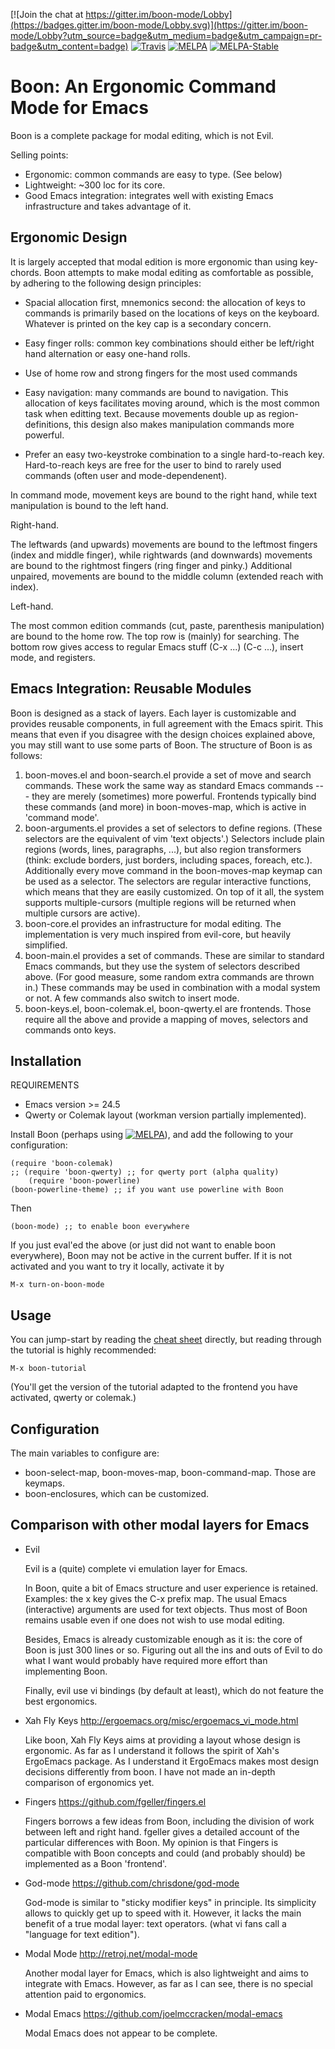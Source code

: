 [![Join the chat at https://gitter.im/boon-mode/Lobby](https://badges.gitter.im/boon-mode/Lobby.svg)](https://gitter.im/boon-mode/Lobby?utm_source=badge&utm_medium=badge&utm_campaign=pr-badge&utm_content=badge)
[![Travis](https://travis-ci.org/jyp/boon.svg?branch=master)](https://travis-ci.org/jyp/boon)
[![MELPA](https://melpa.org/packages/boon-badge.svg)](https://melpa.org/#/boon)
[![MELPA-Stable](http://stable.melpa.org/packages/boon-badge.svg)](http://stable.melpa.org/#/boon)

Boon: An Ergonomic Command Mode for Emacs
==========================================


Boon is a complete package for modal editing, which is not Evil.

Selling points:
- Ergonomic: common commands are easy to type. (See below)
- Lightweight: ~300 loc for its core.
- Good Emacs integration: integrates well with existing Emacs
  infrastructure and takes advantage of it.


Ergonomic Design
----------------

It is largely accepted that modal edition is more ergonomic than using
key-chords.  Boon attempts to make modal editing as comfortable as
possible, by adhering to the following design principles:

- Spacial allocation first, mnemonics second: the allocation of keys
  to commands is primarily based on the locations of keys on the
  keyboard. Whatever is printed on the key cap is a secondary concern.

- Easy finger rolls: common key combinations should either be
  left/right hand alternation or easy one-hand rolls.

- Use of home row and strong fingers for the most used commands

- Easy navigation: many commands are bound to navigation. This
  allocation of keys facilitates moving around, which is the most
  common task when editting text. Because movements double up as
  region-definitions, this design also makes manipulation commands
  more powerful.

- Prefer an easy two-keystroke combination to a single hard-to-reach
  key. Hard-to-reach keys are free for the user to bind to rarely used
  commands (often user and mode-dependenent).

In command mode, movement keys are bound to the right hand, while text
manipulation is bound to the left hand.


Right-hand.

The leftwards (and upwards) movements are bound to the leftmost
fingers (index and middle finger), while rightwards (and downwards)
movements are bound to the rightmost fingers (ring finger and pinky.)
Additional unpaired, movements are bound to the middle column
(extended reach with index).

Left-hand.

The most common edition commands (cut, paste, parenthesis
manipulation) are bound to the home row. The top row is (mainly) for
searching. The bottom row gives access to regular Emacs stuff (C-x
...) (C-c ...), insert mode, and registers.


Emacs Integration: Reusable Modules
-----------------------------------

Boon is designed as a stack of layers. Each layer is customizable and
provides reusable components, in full agreement with the Emacs
spirit. This means that even if you disagree with the design choices
explained above, you may still want to use some parts of Boon. The
structure of Boon is as follows:

1. boon-moves.el and boon-search.el provide a set of move and search
   commands. These work the same way as standard Emacs commands ---
   they are merely (sometimes) more powerful. Frontends typically bind
   these commands (and more) in boon-moves-map, which is active in
   'command mode'.
2. boon-arguments.el provides a set of selectors to define
   regions. (These selectors are the equivalent of vim 'text
   objects'.) Selectors include plain regions (words, lines,
   paragraphs, ...), but also region transformers (think: exclude
   borders, just borders, including spaces, foreach,
   etc.). Additionally every move command in the boon-moves-map keymap
   can be used as a selector. The selectors are regular interactive
   functions, which means that they are easily customized. On top of
   it all, the system supports multiple-cursors (multiple regions will
   be returned when multiple cursors are active).
3. boon-core.el provides an infrastructure for modal editing. The
   implementation is very much inspired from evil-core, but heavily
   simplified.
4. boon-main.el provides a set of commands. These are similar to
   standard Emacs commands, but they use the system of selectors
   described above. (For good measure, some random extra commands are
   thrown in.) These commands may be used in combination with a modal
   system or not. A few commands also switch to insert mode.
5. boon-keys.el, boon-colemak.el, boon-qwerty.el are frontends. Those
   require all the above and provide a mapping of moves, selectors and
   commands onto keys.

Installation
------------

REQUIREMENTS
- Emacs version >= 24.5
- Qwerty or Colemak layout (workman version partially implemented).

Install Boon (perhaps using
[![MELPA](http://stable.melpa.org/packages/boon-badge.svg)](http://stable.melpa.org/#/boon)),
and add the following to your configuration:

    (require 'boon-colemak)
    ;; (require 'boon-qwerty) ;; for qwerty port (alpha quality)
        (require 'boon-powerline)
    (boon-powerline-theme) ;; if you want use powerline with Boon

Then

    (boon-mode) ;; to enable boon everywhere

If you just eval'ed the above (or just did not want to enable boon
everywhere), Boon may not be active in the current buffer. If it is
not activated and you want to try it locally, activate it by

    M-x turn-on-boon-mode

Usage
-----

You can jump-start by reading the
[cheat sheet](https://pdf.yt/d/hSKUThNNSxrNFXkQ) directly, but reading
through the tutorial is highly recommended:

    M-x boon-tutorial

(You'll get the version of the tutorial adapted to the frontend you
have activated, qwerty or colemak.)

Configuration
-------------

The main variables to configure are:

- boon-select-map, boon-moves-map, boon-command-map. Those are keymaps.
- boon-enclosures, which can be customized.

Comparison with other modal layers for Emacs
---------------------------------------------

- Evil

  Evil is a (quite) complete vi emulation layer for Emacs.

  In Boon, quite a bit of Emacs structure and user experience is
  retained. Examples: the x key gives the C-x prefix map.  The usual
  Emacs (interactive) arguments are used for text objects. Thus most of
  Boon remains usable even if one does not wish to use modal editing.

  Besides, Emacs is already customizable enough as it is: the core of
  Boon is just 300 lines or so. Figuring out all the ins and outs of
  Evil to do what I want would probably have required more effort than
  implementing Boon.

  Finally, evil use vi bindings (by default at least), which do not
  feature the best ergonomics.

- Xah Fly Keys http://ergoemacs.org/misc/ergoemacs_vi_mode.html

  Like boon, Xah Fly Keys aims at providing a layout whose design is
  ergonomic. As far as I understand it follows the spirit of Xah's
  ErgoEmacs package. As I understand it ErgoEmacs makes most design
  decisions differently from boon. I have not made an in-depth
  comparison of ergonomics yet.

- Fingers https://github.com/fgeller/fingers.el

  Fingers borrows a few ideas from Boon, including the division of
  work between left and right hand. fgeller gives a detailed account
  of the particular differences with Boon. My opinion is that Fingers
  is compatible with Boon concepts and could (and probably should) be
  implemented as a Boon 'frontend'.

- God-mode https://github.com/chrisdone/god-mode

  God-mode is similar to "sticky modifier keys" in principle. Its
  simplicity allows to quickly get up to speed with it. However, it
  lacks the main benefit of a true modal layer: text operators. (what
  vi fans call a "language for text edition").

- Modal Mode http://retroj.net/modal-mode

  Another modal layer for Emacs, which is also lightweight and aims to
  integrate with Emacs. However, as far as I can see, there is no
  special attention paid to ergonomics.

- Modal Emacs https://github.com/joelmccracken/modal-emacs

  Modal Emacs does not appear to be complete.

